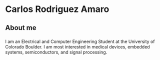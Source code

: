 <h1 align="left">Carlos Rodriguez Amaro</h1>

###

<h2 align="left">About me</h2>

###

<p align="left">I am an Electrical and Computer Engineering Student at the University of Colorado Boulder. I am most interested in medical devices, embedded systems, semiconductors, and signal processing.</p>

###

<br clear="both">

<h2 align="left"></h2>

###
